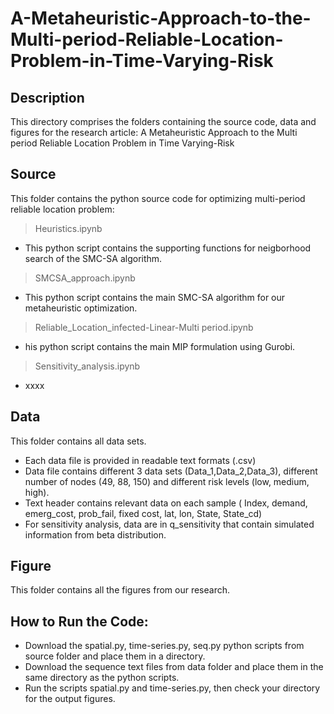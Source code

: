 # A-Metaheuristic-Approach-to-the-Multi-period-Reliable-Location-Problem-in-Time-Varying-Risk
## Description
This directory comprises the folders containing the source code, data and figures for the research article:
A Metaheuristic Approach to the Multi period Reliable Location Problem in Time Varying-Risk
## Source
This folder contains the python source code for optimizing multi-period reliable location problem:
> Heuristics.ipynb
* This python script contains the supporting functions for neigborhood search of the SMC-SA algorithm.
> SMCSA_approach.ipynb
* This python script contains the main SMC-SA algorithm for our metaheuristic optimization.
> Reliable_Location_infected-Linear-Multi period.ipynb
* his python script contains the main MIP formulation using Gurobi.
> Sensitivity_analysis.ipynb
* xxxx


## Data
This folder contains all data sets.

* Each data file is provided in readable text formats (.csv)
* Data file contains different 3 data sets (Data_1,Data_2,Data_3), different number of nodes (49, 88, 150) and different risk levels (low, medium, high).
* Text header contains relevant data on each sample ( Index,	demand,	emerg_cost,	prob_fail, fixed cost,	lat,	lon,	State,	State_cd)
* For sensitivity analysis, data are in q_sensitivity that contain simulated information from beta distribution.

## Figure
This folder contains all the figures from our research.

## How to Run the Code:
* Download the spatial.py, time-series.py, seq.py python scripts from source folder and place them in a directory.
* Download the sequence text files from data folder and place them in the same directory as the python scripts.
* Run the scripts spatial.py and time-series.py, then check your directory for the output figures.

